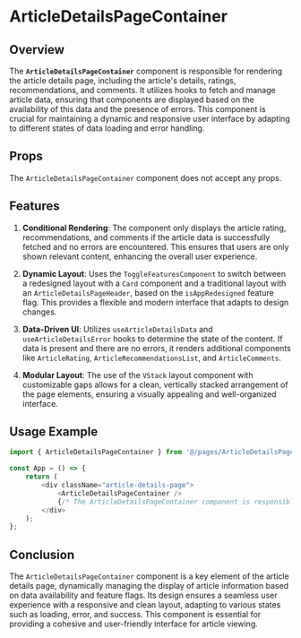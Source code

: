 # ArticleDetailsPageContainer

## Overview
The **`ArticleDetailsPageContainer`** component is responsible for rendering the article details page, including the article's details, ratings, recommendations, and comments. It utilizes hooks to fetch and manage article data, ensuring that components are displayed based on the availability of this data and the presence of errors. This component is crucial for maintaining a dynamic and responsive user interface by adapting to different states of data loading and error handling.

## Props
The `ArticleDetailsPageContainer` component does not accept any props.

## Features

1. **Conditional Rendering**: The component only displays the article rating, recommendations, and comments if the article data is successfully fetched and no errors are encountered. This ensures that users are only shown relevant content, enhancing the overall user experience.

2. **Dynamic Layout**: Uses the `ToggleFeaturesComponent` to switch between a redesigned layout with a `Card` component and a traditional layout with an `ArticleDetailsPageHeader`, based on the `isAppRedesigned` feature flag. This provides a flexible and modern interface that adapts to design changes.

3. **Data-Driven UI**: Utilizes `useArticleDetailsData` and `useArticleDetailsError` hooks to determine the state of the content. If data is present and there are no errors, it renders additional components like `ArticleRating`, `ArticleRecommendationsList`, and `ArticleComments`.

4. **Modular Layout**: The use of the `VStack` layout component with customizable gaps allows for a clean, vertically stacked arrangement of the page elements, ensuring a visually appealing and well-organized interface.

## Usage Example
```typescript jsx
import { ArticleDetailsPageContainer } from '@/pages/ArticleDetailsPage';

const App = () => {
    return (
        <div className="article-details-page">
            <ArticleDetailsPageContainer />
            {/* The ArticleDetailsPageContainer component is responsible for rendering the article's detailed information, including ratings, recommendations, and comments */}
        </div>
    );
};
```

## Conclusion
The `ArticleDetailsPageContainer` component is a key element of the article details page, dynamically managing the display of article information based on data availability and feature flags. Its design ensures a seamless user experience with a responsive and clean layout, adapting to various states such as loading, error, and success. This component is essential for providing a cohesive and user-friendly interface for article viewing.
